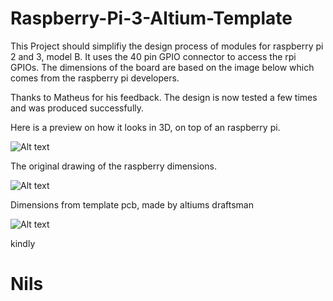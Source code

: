 # Raspberry-Pi-3-Altium-Template

This Project should simplifiy the design process of modules for raspberry pi 2 and 3, model B.
It uses the 40 pin GPIO connector to access the rpi GPIOs. The dimensions of the board are based on the image below which comes from the raspberry pi developers. 

Thanks to Matheus for his feedback. The design is now tested a few times and was produced successfully.

Here is a preview on how it looks in 3D, on top of an raspberry pi.

![Alt text](images/3d.png?raw=true "PCB in 3D view")

The original drawing of the raspberry dimensions.

![Alt text](images/drawing1.png?raw=true "Original drawing of model B")

Dimensions from template pcb, made by altiums draftsman

![Alt text](images/drawing2.png?raw=true "draftsman dimensioning")

kindly
# Nils



